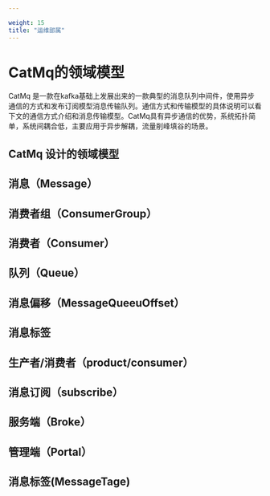 ```yaml
---

weight: 15
title: "运维部属"
---
```



# CatMq的领域模型
CatMq 是一款在kafka基础上发展出来的一款典型的消息队列中间件，使用异步通信的方式和发布订阅模型消息传输队列。通信方式和传输模型的具体说明可以看下文的通信方式介绍和消息传输模型。CatMq具有异步通信的优势，系统拓扑简单，系统间耦合低，主要应用于异步解耦，流量削峰填谷的场景。

## CatMq 设计的领域模型

## 消息（Message）

## 消费者组（ConsumerGroup）

## 消费者（Consumer）

## 队列（Queue）

## 消息偏移（MessageQueeuOffset）

## 消息标签

## 生产者/消费者（product/consumer）

## 消息订阅（subscribe）

## 服务端（Broke）

## 管理端（Portal）

## 消息标签(MessageTage)



